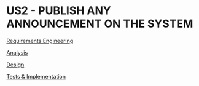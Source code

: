 # US2 - PUBLISH ANY ANNOUNCEMENT ON THE SYSTEM

[Requirements Engineering](01.requirements-engineering/Requirements-Engineering.md)

[Analysis](02.analysis/Readme.md)

[Design](03.design/Readme.md)

[Tests & Implementation ](04.tests-and-implementation/Readme.md)
